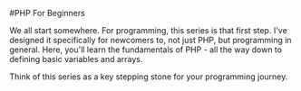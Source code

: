 #PHP For Beginners

We all start somewhere. For programming, this series is that first step. I've designed it specifically for newcomers to, not just PHP, but programming in general. Here, you'll learn the fundamentals of PHP - all the way down to defining basic variables and arrays.

Think of this series as a key stepping stone for your programming journey.
